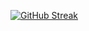 <!-- [![Anurag's github stats](https://github-readme-stats.vercel.app/api?username=dmitsf&count_private=true&hide=issues,contribs,prs&show_icons=true&theme=radical)](https://github.com/anuraghazra/github-readme-stats) -->

[![GitHub Streak](http://github-readme-streak-stats.herokuapp.com?user=dmitsf&theme=dark&background=000000)](https://git.io/streak-stats)

<!-- [![Top Langs](https://github-readme-stats.vercel.app/api/top-langs/?username=dmitsf)](https://github.com/anuraghazra/github-readme-stats) -->

